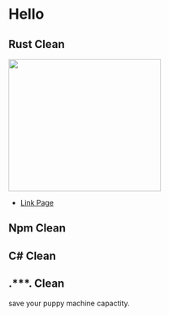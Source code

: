 # Hello


## Rust Clean  
<img src="https://user-images.githubusercontent.com/36456814/213898833-5516c782-fd57-4017-bea1-18fa5ebf14a5.gif" width=300 height=260/>  

- [Link Page](https://github.com/Clean-Clean-Up/clean-clean-rust)

## Npm Clean 

## C# Clean 

## .***. Clean


save your puppy machine capactity.
